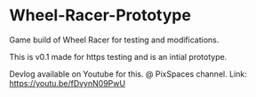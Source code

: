 # Wheel-Racer-Prototype
Game build of Wheel Racer for testing and modifications.

This is v0.1 made for https testing and is an intial prototype.

Devlog available on Youtube for this. @ PixSpaces channel.
Link: https://youtu.be/fDvynN09PwU
